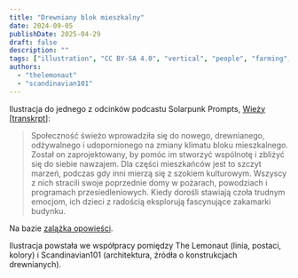 ```yaml
---
title: "Drewniany blok mieszkalny"
date: 2024-09-05
publishDate: 2025-04-29
draft: false
description: ""
tags: ["illustration", "CC BY-SA 4.0", "vertical", "people", "farming", "solar", "transport", "city", "generations", "residential"]
authors:
  - "thelemonaut"
  - "scandinavian101"
---
```


Ilustracja do jednego z odcinków podcastu Solarpunk Prompts, [Wieży](https://podcast.tomasino.org/@SolarpunkPrompts/episodes/the-tower) [[transkrpt](https://wiki.tomasino.org/writing/Solarpunk-Prompts---The-Tower)]:

> Społeczność świeżo wprowadziła się do nowego, drewnianego, odżywalnego i udopornionego na zmiany klimatu bloku mieszkalnego. Został on zaprojektowany, by pomóc im stworzyć wspólnotę i zbliżyć się do siebie nawzajem. Dla części mieszkańców jest to szczyt marzeń, podczas gdy inni mierzą się z szokiem kulturowym. Wszyscy z nich stracili swoje poprzednie domy w pożarach, powodziach i programach przesiedleniowych. Kiedy dorośli stawiają czoła trudnym emocjom, ich dzieci z radością eksplorują fascynujące zakamarki budynku.

Na bazie [zalążka opowieści](/pl/seeds/the-tower).

Ilustracja powstała we współpracy pomiędzy The Lemonaut (linia, postaci, kolory) i Scandinavian101 (architektura, źródła o konstrukcjach drewnianych).
